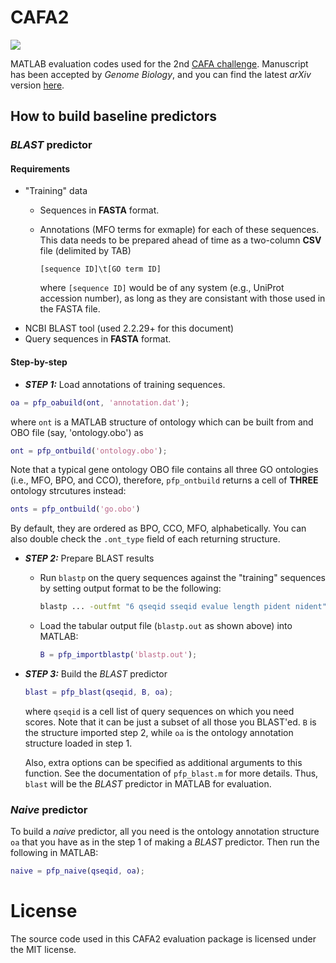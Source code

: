 # CAFA2

[![](https://img.shields.io/badge/license-MIT-blue.svg)]()

MATLAB evaluation codes used for the 2nd [CAFA
challenge](http://biofunctionprediction.org/cafa/). Manuscript has been accepted
by *Genome Biology*, and you can find the latest *arXiv* version
[here](http://arxiv.org/abs/1601.00891).

## How to build baseline predictors

### *BLAST* predictor

#### Requirements
  - "Training" data
    - Sequences in **FASTA** format.
    - Annotations (MFO terms for exmaple) for each of these sequences. This data
      needs to be prepared ahead of time as a two-column **CSV** file (delimited
      by TAB)

      ```
      [sequence ID]\t[GO term ID]
      ```

      where `[sequence ID]` would be of any system (e.g., UniProt accession
      number), as long as they are consistant with those used in the FASTA file.
  - NCBI BLAST tool (used 2.2.29+ for this document)
  - Query sequences in **FASTA** format.

#### Step-by-step

* ***STEP 1:*** Load annotations of training sequences.

```matlab
oa = pfp_oabuild(ont, 'annotation.dat');
```

where `ont` is a MATLAB structure of ontology which can be built from and OBO
file (say, 'ontology.obo') as

```matlab
ont = pfp_ontbuild('ontology.obo');
```

Note that a typical gene ontology OBO file contains all three GO ontologies
(i.e., MFO, BPO, and CCO), therefore, `pfp_ontbuild` returns a cell
of **THREE** ontology strcutures instead:

```matlab
onts = pfp_ontbuild('go.obo')
```

By default, they are ordered as BPO, CCO, MFO, alphabetically. You can also
double check the `.ont_type` field of each returning structure.

* ***STEP 2:*** Prepare BLAST results
  - Run `blastp` on the query sequences against the "training" sequences
    by setting output format to be the following:

    ```bash
    blastp ... -outfmt "6 qseqid sseqid evalue length pident nident" -out blastp.out
    ```

  - Load the tabular output file (`blastp.out` as shown above) into MATLAB:

    ```matlab
    B = pfp_importblastp('blastp.out');
    ```

* ***STEP 3:*** Build the *BLAST* predictor

  ```matlab
  blast = pfp_blast(qseqid, B, oa);
  ```

  where `qseqid` is a cell list of query sequences on which you need scores.
  Note that it can be just a subset of all those you BLAST'ed. `B` is the
  structure imported step 2, while `oa` is the ontology annotation structure
  loaded in step 1.

  Also, extra options can be specified as additional arguments to this function.
  See the documentation of `pfp_blast.m` for more details. Thus, `blast` will be
  the *BLAST* predictor in MATLAB for evaluation.

### *Naive* predictor

To build a *naive* predictor, all you need is the ontology annotation structure
`oa` that you have as in the step 1 of making a *BLAST* predictor. Then run the
following in MATLAB:

```matlab
naive = pfp_naive(qseqid, oa);
```

# License
  The source code used in this CAFA2 evaluation package is licensed under the MIT
  license.
